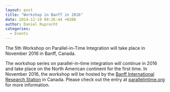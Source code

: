 ```yaml
---
layout: post
title: "Workshop in Banff in 2016"
date: 2014-12-19 09:26:44 +0200
author: Daniel Ruprecht
categories:
  - Events
---
```


The 5th Workshop on Parallel-in-Time Integration will take place in November 2016 in Banff, Canada.

<!--more-->

The workshop series on parallel-in-time integration will continue in 2016 and take place on the North American
continent for the first time.
In November 2016, the workshop will be hosted by the [Banff International Research Station](http://www.birs.ca/) in
Canada.
Please check out the entry at [parallelintime.org](/events/5th-pint-workshop/)
for more information.
